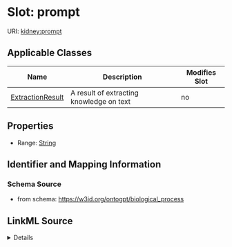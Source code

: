 

# Slot: prompt

URI: [kidney:prompt](http://w3id.org/ontogpt/kidney-templateprompt)



<!-- no inheritance hierarchy -->





## Applicable Classes

| Name | Description | Modifies Slot |
| --- | --- | --- |
| [ExtractionResult](ExtractionResult.md) | A result of extracting knowledge on text |  no  |







## Properties

* Range: [String](String.md)





## Identifier and Mapping Information







### Schema Source


* from schema: https://w3id.org/ontogpt/biological_process




## LinkML Source

<details>
```yaml
name: prompt
from_schema: https://w3id.org/ontogpt/biological_process
rank: 1000
alias: prompt
owner: ExtractionResult
domain_of:
- ExtractionResult
range: string

```
</details>